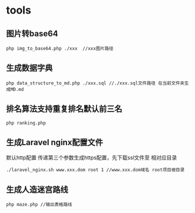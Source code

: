 # tools
## 图片转base64
```
php img_to_base64.php ./xxx  //xxx图片路径
```
## 生成数据字典
```
php data_structure_to_md.php ./xxx.sql //./xxx.sql文件路径 在当前文件夹生成MD.md
```
## 排名算法支持重复排名默认前三名
```
php ranking.php
```
##  生成Laravel nginx配置文件
默认http配置 传递第三个参数生成https配置，先下载ssl文件至 相对应目录
```
./laravel_nginx.sh www.xxx.dom root 1 //www.xxx.dom域名 root项目根目录
```
## 生成人造迷宫路线

```
php maze.php //输出表格路线
```
